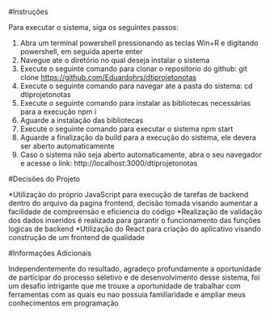 #Instruções

Para executar o sistema, siga os seguintes passos:

1) Abra um terminal powershell pressionando as teclas Win+R e digitando powershell, em seguida aperte enter
2) Navegue ate o diretório no qual deseja instalar o sistema
3) Execute o seguinte comando para clonar o repositorio do github:
     git clone https://github.com/Eduardohrs/dtiprojetonotas
4) Execute o seguinte comando para navegar ate a pasta do sistema:
     cd dtiprojetonotas
5) Execute o seguinte comando para instalar as bibliotecas necessárias para a execução
     npm i
6) Aguarde a instalação das bibliotecas
7) Execute o seguinte comando para executar o sistema
     npm start
8) Aguarde a finalização da build para a execução do sistema, ele devera ser aberto automaticamente
9) Caso o sistema não seja aberto automaticamente, abra o seu navegador e acesse o link:
      http://localhost:3000/dtiprojetonotas

#Decisões do Projeto

*Utilização do próprio JavaScript para execução de tarefas de backend dentro do arquivo da pagina frontend, decisão tomada visando aumentar a facilidade de compreensão e eficiencia do código
*Realização de validação dos dados inseridos é realizada para garantir o funcionamento das funções logicas de backend
*Utilização do React para criação do aplicativo visando construção de um frontend de qualidade

#Informações Adicionais

Independentemente do resultado, agradeço profundamente a oportunidade de participar do processo seletivo e de desenvolvimento desse sistema, foi um desafio intrigante que me trouxe a
oportunidade de trabalhar com ferramentas com as quais eu nao possuia familiaridade e ampliar meus conhecimentos em programação

